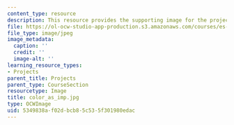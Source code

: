 ```yaml
---
content_type: resource
description: This resource provides the supporting image for the project Color Impression.
file: https://ol-ocw-studio-app-production.s3.amazonaws.com/courses/es-298-art-of-color-spring-2005/5349838af02dbcb85c535f301980edac_color_as_imp.jpg
file_type: image/jpeg
image_metadata:
  caption: ''
  credit: ''
  image-alt: ''
learning_resource_types:
- Projects
parent_title: Projects
parent_type: CourseSection
resourcetype: Image
title: color_as_imp.jpg
type: OCWImage
uid: 5349838a-f02d-bcb8-5c53-5f301980edac
---
```

